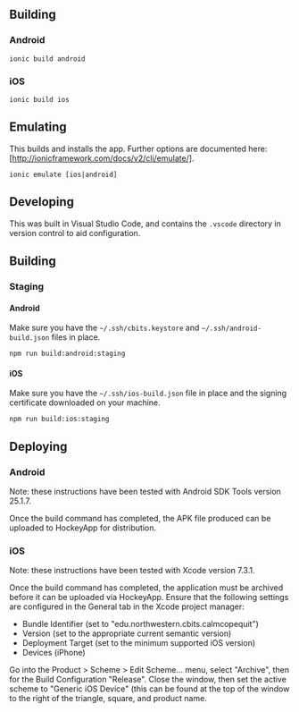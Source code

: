 ## Building

### Android

`ionic build android`

### iOS

`ionic build ios`

## Emulating

This builds and installs the app. Further options are documented here:
[http://ionicframework.com/docs/v2/cli/emulate/].

`ionic emulate [ios|android]`

## Developing

This was built in Visual Studio Code, and contains the `.vscode` directory in
version control to aid configuration.

## Building

### Staging

#### Android

Make sure you have the `~/.ssh/cbits.keystore` and `~/.ssh/android-build.json`
files in place.

`npm run build:android:staging`

#### iOS

Make sure you have the `~/.ssh/ios-build.json` file in place and the signing
certificate downloaded on your machine.

`npm run build:ios:staging`

## Deploying

### Android

Note: these instructions have been tested with Android SDK Tools version 25.1.7.

Once the build command has completed, the APK file produced can be uploaded to
HockeyApp for distribution.

### iOS

Note: these instructions have been tested with Xcode version 7.3.1.

Once the build command has completed, the application must be archived before it
can be uploaded via HockeyApp. Ensure that the following settings are configured
in the General tab in the Xcode project manager:

* Bundle Identifier (set to "edu.northwestern.cbits.calmcopequit")
* Version (set to the appropriate current semantic version)
* Deployment Target (set to the minimum supported iOS version)
* Devices (iPhone)

Go into the Product > Scheme > Edit Scheme... menu, select "Archive", then
for the Build Configuration "Release". Close the window, then set the active
scheme to "Generic iOS Device" (this can be found at the top of the window to
the right of the triangle, square, and product name.
